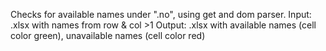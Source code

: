 Checks for available names under ".no", using get and dom parser.
Input: .xlsx with names from row & col >1
Output: .xlsx with available names (cell color green), unavailable names (cell color red) 
